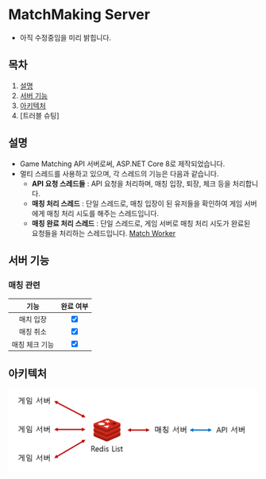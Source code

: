 # MatchMaking Server

- 아직 수정중임을 미리 밝힙니다.

## 목차
1. [설명](#설명)
2. [서버 기능](#서버-기능)
3. [아키텍처](#아키텍처)
4. [트러블 슈팅]

## 설명
- Game Matching API 서버로써, ASP.NET Core 8로 제작되었습니다.
- 멀티 스레드를 사용하고 있으며, 각 스레드의 기능은 다음과 같습니다.
  - **API 요청 스레드들** : API 요청을 처리하며, 매칭 입장, 퇴장, 체크 등을 처리합니다.
  - **매칭 처리 스레드** : 단일 스레드로, 매칭 입장이 된 유저들을 확인하여 게임 서버에게 매칭 처리 시도를 해주는 스레드입니다.
  - **매칭 완료 처리 스레드** : 단일 스레드로, 게임 서버로 매칭 처리 시도가 완료된 요청들을 처리하는 스레드입니다.
[Match Worker](./MatchWorker.cs)

## 서버 기능
### 매칭 관련
|    **기능**    |          **완료 여부**          |
| :------------: | :-----------------------------: |
|   매치 입장    | <input type="checkbox" checked> |
|   매칭 취소    | <input type="checkbox" checked> |
| 매칭 체크 기능 | <input type="checkbox" checked> |

## 아키텍처
![alt text](../resource/매칭서버%20아키텍처.png)